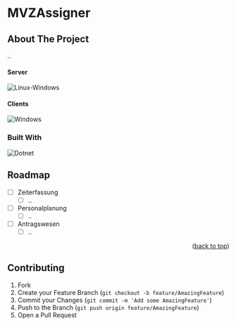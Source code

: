 # MVZAssigner
## About The Project
..
#### Server
![Linux-Windows][Linux-Windows]
#### Clients
![Windows][Windows]
### Built With
![Dotnet][Dotnet]

## Roadmap

- [ ] Zeiterfassung
	- [ ] ..
- [ ] Personalplanung
	- [ ] ..
- [ ] Antragswesen
	- [ ] ..

<p align="right">(<a href="#readme-top">back to top</a>)</p>


## Contributing

1. Fork
2. Create your Feature Branch (`git checkout -b feature/AmazingFeature`)
3. Commit your Changes (`git commit -m 'Add some AmazingFeature'`)
4. Push to the Branch (`git push origin feature/AmazingFeature`)
5. Open a Pull Request


<!-- LINKS  -->
[issues-shield]: https://img.shields.io/github/issues/opsecit/WindowsFormsApp8.svg?style=for-the-badge
[issues-url]: https://github.com/opsecit/WindowsFormsApp8/issues
[Dotnet]: https://img.shields.io/badge/dotnet-692b7a?style=for-the-badge&logo=dotnet&logoColor=white
[Windows]: https://img.shields.io/badge/platform-win--64-lightgrey
[Linux-Windows]: https://img.shields.io/badge/platform-linux--64%20%7C%20win--64-lightgrey

